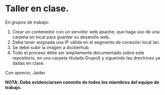 # Taller en clase.

En grupos de trabajo:

1. Crear un contenedor con un servidor web apache, que haga uso de una carpeta en local  para guardar su desarollo web. 
2. Debe tener asignada una IP válida en el segmento de conexión local lan.
3. Se debe  subir la imágen a dockerhub.
4. Todo el proceso debe ser ampliamente documentado sobre este repositorio, en una carpeta titulada GrupoX y sigueindo las drectrices ya dadas en clase.

Con aprecio; Jaider.


**NOTA: Debe evidenciarsen commits de todos los miembros del equipo de trabajo.**
